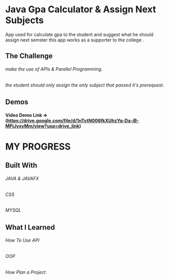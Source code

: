 # Java Gpa Calculator & Assign Next Subjects
App used for calculate gpa to the student and suggest what he should assign next semster this app works as a supporter to the college .



## The Challenge
 ###### make the use of APIs & Parallel Programming.
 ###### the student should only assign the only subject that passed it's prerequest. 


 ## Demos

  #### Video Demo Link => (https://drive.google.com/file/d/1nTvtN006fkXUhzYq-Da-iB-MPjJvxyMm/view?usp=drive_link)
# MY PROGRESS
 ## Built With
   ###### JAVA & JAVAFX 
   ###### CSS
   ###### MYSQL
 ## What I Learned
   ###### How To Use API
   ###### OOP
   ###### How Plan a Project 
